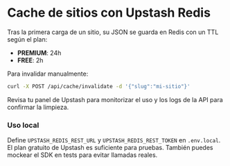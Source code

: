 # Cache de sitios con Upstash Redis

Tras la primera carga de un sitio, su JSON se guarda en Redis con un TTL según el plan:

- **PREMIUM**: 24h
- **FREE**: 2h

Para invalidar manualmente:

```bash
curl -X POST /api/cache/invalidate -d '{"slug":"mi-sitio"}'
```

Revisa tu panel de Upstash para monitorizar el uso y los logs de la API para confirmar la limpieza.

### Uso local

Define `UPSTASH_REDIS_REST_URL` y `UPSTASH_REDIS_REST_TOKEN` en `.env.local`.
El plan gratuito de Upstash es suficiente para pruebas. También puedes mockear
el SDK en tests para evitar llamadas reales.
